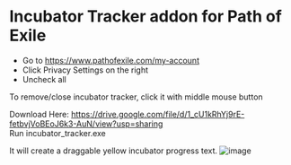 # Incubator Tracker addon for Path of Exile

- Go to https://www.pathofexile.com/my-account
- Click Privacy Settings on the right
- Uncheck all

To remove/close incubator tracker, click it with middle mouse button

Download Here: https://drive.google.com/file/d/1_cU1kRhYj9rE-fetbvjVoBEoJ6k3-AuN/view?usp=sharing  
Run incubator_tracker.exe

It will create a draggable yellow incubator progress text.
![image](ingame.PNG)

